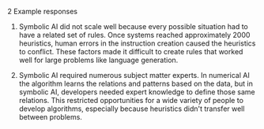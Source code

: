 2 Example responses
1. Symbolic AI did not scale well because every possible situation had to have a related set of rules. Once systems reached approximately 2000 heuristics, human errors in the instruction creation caused the heuristics to conflict. These factors made it difficult to create rules that worked well for large problems like language generation.

2. Symbolic AI required numerous subject matter experts. In numerical AI the algorithm learns the relations and patterns based on the data, but in symbolic AI, developers needed expert knowledge to define those same relations. This restricted opportunities for a wide variety of people to develop algorithms, especially because heuristics didn't transfer well between problems.